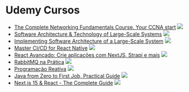 # Udemy Cursos

* [The Complete Networking Fundamentals Course. Your CCNA start](https://www.udemy.com/course/complete-networking-fundamentals-course-ccna-start/) ![](https://geps.dev/progress/0)
* [Software Architecture & Technology of Large-Scale Systems](https://www.udemy.com/course/developer-to-architect/) ![](https://geps.dev/progress/100)
* [Implementing Software Architecture of a Large-Scale System](https://www.udemy.com/course/implementing-software-architecture/) ![](https://geps.dev/progress/100)
* [Master CI/CD for React Native](https://www.udemy.com/course/continuous-integration-and-continuous-delivery-for-react-native/?couponCode=ST18MT12125) ![](https://geps.dev/progress/100)
* [React Avançado: Crie aplicações com NextJS, Strapi e mais](https://www.udemy.com/course/react-avancado/) ![](https://geps.dev/progress/63)
* [RabbitMQ na Prática](https://www.udemy.com/course/rabbitmq-na-pratica/) ![](https://geps.dev/progress/0)
* [Programação Reativa](https://www.udemy.com/course/programacao-reativa/) ![](https://geps.dev/progress/0)
* [Java from Zero to First Job, Practical Guide](https://www.udemy.com/course/java-development-for-beginners-learnit/) ![](https://geps.dev/progress/7)
* [Next.js 15 & React - The Complete Guide](https://www.udemy.com/course/nextjs-react-the-complete-guide/) ![](https://geps.dev/progress/55)
